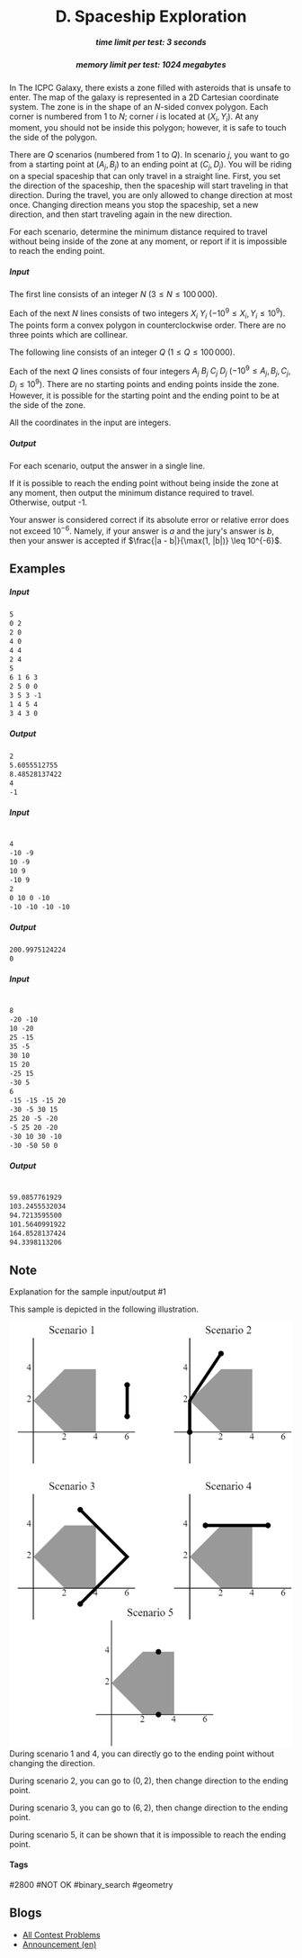 <h1 style='text-align: center;'> D. Spaceship Exploration</h1>

<h5 style='text-align: center;'>time limit per test: 3 seconds</h5>
<h5 style='text-align: center;'>memory limit per test: 1024 megabytes</h5>

In The ICPC Galaxy, there exists a zone filled with asteroids that is unsafe to enter. The map of the galaxy is represented in a 2D Cartesian coordinate system. The zone is in the shape of an $N$-sided convex polygon. Each corner is numbered from $1$ to $N$; corner $i$ is located at $(X_i, Y_i)$. At any moment, you should not be inside this polygon; however, it is safe to touch the side of the polygon.

There are $Q$ scenarios (numbered from $1$ to $Q$). In scenario $j$, you want to go from a starting point at $(A_j, B_j)$ to an ending point at $(C_j, D_j)$. You will be riding on a special spaceship that can only travel in a straight line. First, you set the direction of the spaceship, then the spaceship will start traveling in that direction. During the travel, you are only allowed to change direction at most once. Changing direction means you stop the spaceship, set a new direction, and then start traveling again in the new direction.

For each scenario, determine the minimum distance required to travel without being inside of the zone at any moment, or report if it is impossible to reach the ending point.

##### Input

The first line consists of an integer $N$ ($3 \leq N \leq 100\,000$).

Each of the next $N$ lines consists of two integers $X_i$ $Y_i$ ($-10^9 \leq X_i, Y_i \leq 10^9$). The points form a convex polygon in counterclockwise order. There are no three points which are collinear.

The following line consists of an integer $Q$ ($1 \leq Q \leq 100\,000$).

Each of the next $Q$ lines consists of four integers $A_j$ $B_j$ $C_j$ $D_j$ ($-10^9 \leq A_j, B_j, C_j, D_j \leq 10^9$). There are no starting points and ending points inside the zone. However, it is possible for the starting point and the ending point to be at the side of the zone.

All the coordinates in the input are integers.

##### Output

For each scenario, output the answer in a single line.

If it is possible to reach the ending point without being inside the zone at any moment, then output the minimum distance required to travel. Otherwise, output -1.

Your answer is considered correct if its absolute error or relative error does not exceed $10^{-6}$. Namely, if your answer is $a$ and the jury's answer is $b$, then your answer is accepted if $\frac{|a - b|}{\max(1, |b|)} \leq 10^{-6}$.

## Examples

##### Input


```text
5
0 2
2 0
4 0
4 4
2 4
5
6 1 6 3
2 5 0 0
3 5 3 -1
1 4 5 4
3 4 3 0
```
##### Output


```text
2
5.6055512755
8.48528137422
4
-1
```
##### Input

```text

4
-10 -9
10 -9
10 9
-10 9
2
0 10 0 -10
-10 -10 -10 -10

```
##### Output


```text
200.9975124224
0
```
##### Input

```text

8
-20 -10
10 -20
25 -15
35 -5
30 10
15 20
-25 15
-30 5
6
-15 -15 -15 20
-30 -5 30 15
25 20 -5 -20
-5 25 20 -20
-30 10 30 -10
-30 -50 50 0

```
##### Output


```text

59.0857761929
103.2455532034
94.7213595500
101.5640991922
164.8528137424
94.3398113206
```
## Note

Explanation for the sample input/output #1

This sample is depicted in the following illustration.

 ![](images/db86e95ce0449e0d80691c5103a268368277bad7.png) During scenario $1$ and $4$, you can directly go to the ending point without changing the direction.

During scenario $2$, you can go to $(0, 2)$, then change direction to the ending point.

During scenario $3$, you can go to $(6, 2)$, then change direction to the ending point.

During scenario $5$, it can be shown that it is impossible to reach the ending point.



#### Tags 

#2800 #NOT OK #binary_search #geometry 

## Blogs
- [All Contest Problems](../2023-2024_ICPC,_Asia_Jakarta_Regional_Contest_(Online_Mirror,_Unrated,_ICPC_Rules,_Teams_Preferred).md)
- [Announcement (en)](../blogs/Announcement_(en).md)
